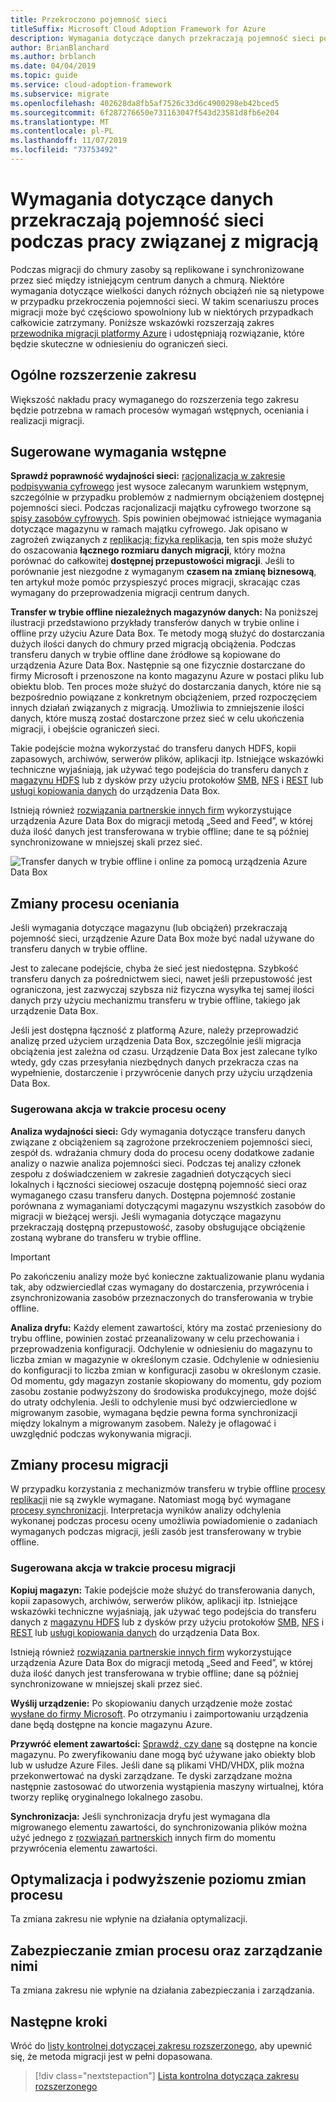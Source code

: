 ```yaml
---
title: Przekroczono pojemność sieci
titleSuffix: Microsoft Cloud Adoption Framework for Azure
description: Wymagania dotyczące danych przekraczają pojemność sieci podczas pracy migracji.
author: BrianBlanchard
ms.author: brblanch
ms.date: 04/04/2019
ms.topic: guide
ms.service: cloud-adoption-framework
ms.subservice: migrate
ms.openlocfilehash: 402628da8fb5af7526c33d6c4900298eb42bced5
ms.sourcegitcommit: 6f287276650e731163047f543d23581d8fb6e204
ms.translationtype: MT
ms.contentlocale: pl-PL
ms.lasthandoff: 11/07/2019
ms.locfileid: "73753492"
---
```

# <a name="data-requirements-exceed-network-capacity-during-a-migration-effort"></a>Wymagania dotyczące danych przekraczają pojemność sieci podczas pracy związanej z migracją

Podczas migracji do chmury zasoby są replikowane i synchronizowane przez sieć między istniejącym centrum danych a chmurą. Niektóre wymagania dotyczące wielkości danych różnych obciążeń nie są nietypowe w przypadku przekroczenia pojemności sieci. W takim scenariuszu proces migracji może być częściowo spowolniony lub w niektórych przypadkach całkowicie zatrzymany. Poniższe wskazówki rozszerzają zakres [przewodnika migracji platformy Azure](../azure-migration-guide/index.md) i udostępniają rozwiązanie, które będzie skuteczne w odniesieniu do ograniczeń sieci.

## <a name="general-scope-expansion"></a>Ogólne rozszerzenie zakresu

Większość nakładu pracy wymaganego do rozszerzenia tego zakresu będzie potrzebna w ramach procesów wymagań wstępnych, oceniania i realizacji migracji.

## <a name="suggested-prerequisites"></a>Sugerowane wymagania wstępne

**Sprawdź poprawność wydajności sieci:** [racjonalizacja w zakresie podpisywania cyfrowego](../../digital-estate/rationalize.md) jest wysoce zalecanym warunkiem wstępnym, szczególnie w przypadku problemów z nadmiernym obciążeniem dostępnej pojemności sieci. Podczas racjonalizacji majątku cyfrowego tworzone są [spisy zasobów cyfrowych](../../digital-estate/inventory.md). Spis powinien obejmować istniejące wymagania dotyczące magazynu w ramach majątku cyfrowego. Jak opisano w zagrożeń związanych z [replikacją: fizyka replikacja](../migration-considerations/migrate/replicate.md#replication-risks---physics-of-replication), ten spis może służyć do oszacowania **łącznego rozmiaru danych migracji**, który można porównać do całkowitej **dostępnej przepustowości migracji**. Jeśli to porównanie jest niezgodne z wymaganym **czasem na zmianę biznesową**, ten artykuł może pomóc przyspieszyć proces migracji, skracając czas wymagany do przeprowadzenia migracji centrum danych.

**Transfer w trybie offline niezależnych magazynów danych:** Na poniższej ilustracji przedstawiono przykłady transferów danych w trybie online i offline przy użyciu Azure Data Box. Te metody mogą służyć do dostarczania dużych ilości danych do chmury przed migracją obciążenia. Podczas transferu danych w trybie offline dane źródłowe są kopiowane do urządzenia Azure Data Box. Następnie są one fizycznie dostarczane do firmy Microsoft i przenoszone na konto magazynu Azure w postaci pliku lub obiektu blob. Ten proces może służyć do dostarczania danych, które nie są bezpośrednio powiązane z konkretnym obciążeniem, przed rozpoczęciem innych działań związanych z migracją. Umożliwia to zmniejszenie ilości danych, które muszą zostać dostarczone przez sieć w celu ukończenia migracji, i obejście ograniczeń sieci.

Takie podejście można wykorzystać do transferu danych HDFS, kopii zapasowych, archiwów, serwerów plików, aplikacji itp. Istniejące wskazówki techniczne wyjaśniają, jak używać tego podejścia do transferu danych z [magazynu HDFS](https://docs.microsoft.com/azure/storage/blobs/data-lake-storage-migrate-on-premises-hdfs-cluster) lub z dysków przy użyciu protokołów [SMB](https://docs.microsoft.com/azure/databox/data-box-deploy-copy-data), [NFS](https://docs.microsoft.com/azure/databox/data-box-deploy-copy-data-via-nfs) i [REST](https://docs.microsoft.com/azure/databox/data-box-deploy-copy-data-via-rest) lub [usługi kopiowania danych](https://docs.microsoft.com/azure/databox/data-box-deploy-copy-data-via-copy-service) do urządzenia Data Box.

Istnieją również [rozwiązania partnerskie innych firm](https://azuremarketplace.microsoft.com/campaigns/databox/azure-data-box) wykorzystujące urządzenia Azure Data Box do migracji metodą „Seed and Feed”, w której duża ilość danych jest transferowana w trybie offline; dane te są później synchronizowane w mniejszej skali przez sieć.

![Transfer danych w trybie offline i online za pomocą urządzenia Azure Data Box](../../_images/migrate/databox.png)

## <a name="assess-process-changes"></a>Zmiany procesu oceniania

Jeśli wymagania dotyczące magazynu (lub obciążeń) przekraczają pojemność sieci, urządzenie Azure Data Box może być nadal używane do transferu danych w trybie offline.

Jest to zalecane podejście, chyba że sieć jest niedostępna. Szybkość transferu danych za pośrednictwem sieci, nawet jeśli przepustowość jest ograniczona, jest zazwyczaj szybsza niż fizyczna wysyłka tej samej ilości danych przy użyciu mechanizmu transferu w trybie offline, takiego jak urządzenie Data Box.

Jeśli jest dostępna łączność z platformą Azure, należy przeprowadzić analizę przed użyciem urządzenia Data Box, szczególnie jeśli migracja obciążenia jest zależna od czasu. Urządzenie Data Box jest zalecane tylko wtedy, gdy czas przesyłania niezbędnych danych przekracza czas na wypełnienie, dostarczenie i przywrócenie danych przy użyciu urządzenia Data Box.

### <a name="suggested-action-during-the-assess-process"></a>Sugerowana akcja w trakcie procesu oceny

**Analiza wydajności sieci:** Gdy wymagania dotyczące transferu danych związane z obciążeniem są zagrożone przekroczeniem pojemności sieci, zespół ds. wdrażania chmury doda do procesu oceny dodatkowe zadanie analizy o nazwie analiza pojemności sieci. Podczas tej analizy członek zespołu z doświadczeniem w zakresie zagadnień dotyczących sieci lokalnych i łączności sieciowej oszacuje dostępną pojemność sieci oraz wymaganego czasu transferu danych. Dostępna pojemność zostanie porównana z wymaganiami dotyczącymi magazynu wszystkich zasobów do migracji w bieżącej wersji. Jeśli wymagania dotyczące magazynu przekraczają dostępną przepustowość, zasoby obsługujące obciążenie zostaną wybrane do transferu w trybie offline.

> [!IMPORTANT]
> Po zakończeniu analizy może być konieczne zaktualizowanie planu wydania tak, aby odzwierciedlał czas wymagany do dostarczenia, przywrócenia i zsynchronizowania zasobów przeznaczonych do transferowania w trybie offline.

**Analiza dryfu:** Każdy element zawartości, który ma zostać przeniesiony do trybu offline, powinien zostać przeanalizowany w celu przechowania i przeprowadzenia konfiguracji. Odchylenie w odniesieniu do magazynu to liczba zmian w magazynie w określonym czasie. Odchylenie w odniesieniu do konfiguracji to liczba zmian w konfiguracji zasobu w określonym czasie. Od momentu, gdy magazyn zostanie skopiowany do momentu, gdy poziom zasobu zostanie podwyższony do środowiska produkcyjnego, może dojść do utraty odchylenia. Jeśli to odchylenie musi być odzwierciedlone w migrowanym zasobie, wymagana będzie pewna forma synchronizacji między lokalnym a migrowanym zasobem. Należy je oflagować i uwzględnić podczas wykonywania migracji.

## <a name="migrate-process-changes"></a>Zmiany procesu migracji

W przypadku korzystania z mechanizmów transferu w trybie offline [procesy replikacji](../migration-considerations/migrate/replicate.md) nie są zwykle wymagane. Natomiast mogą być wymagane [procesy synchronizacji](../migration-considerations/migrate/replicate.md). Interpretacja wyników analizy odchylenia wykonanej podczas procesu oceny umożliwia powiadomienie o zadaniach wymaganych podczas migracji, jeśli zasób jest transferowany w trybie offline.

### <a name="suggested-action-during-the-migrate-process"></a>Sugerowana akcja w trakcie procesu migracji

**Kopiuj magazyn:** Takie podejście może służyć do transferowania danych, kopii zapasowych, archiwów, serwerów plików, aplikacji itp. Istniejące wskazówki techniczne wyjaśniają, jak używać tego podejścia do transferu danych z [magazynu HDFS](https://docs.microsoft.com/azure/storage/blobs/data-lake-storage-migrate-on-premises-hdfs-cluster) lub z dysków przy użyciu protokołów [SMB](https://docs.microsoft.com/azure/databox/data-box-deploy-copy-data), [NFS](https://docs.microsoft.com/azure/databox/data-box-deploy-copy-data-via-nfs) i [REST](https://docs.microsoft.com/azure/databox/data-box-deploy-copy-data-via-rest) lub [usługi kopiowania danych](https://docs.microsoft.com/azure/databox/data-box-deploy-copy-data-via-copy-service) do urządzenia Data Box.

Istnieją również [rozwiązania partnerskie innych firm](https://azuremarketplace.microsoft.com/campaigns/databox/azure-data-box) wykorzystujące urządzenia Azure Data Box do migracji metodą „Seed and Feed”, w której duża ilość danych jest transferowana w trybie offline; dane są później synchronizowane w mniejszej skali przez sieć.

**Wyślij urządzenie:** Po skopiowaniu danych urządzenie może zostać [wysłane do firmy Microsoft](https://docs.microsoft.com/azure/databox/data-box-deploy-picked-up). Po otrzymaniu i zaimportowaniu urządzenia dane będą dostępne na koncie magazynu Azure.

**Przywróć element zawartości:** [Sprawdź, czy dane](https://docs.microsoft.com/azure/databox/data-box-deploy-picked-up#verify-data-upload-to-azure) są dostępne na koncie magazynu. Po zweryfikowaniu dane mogą być używane jako obiekty blob lub w usłudze Azure Files. Jeśli dane są plikami VHD/VHDX, plik można przekonwertować na dyski zarządzane. Te dyski zarządzane można następnie zastosować do utworzenia wystąpienia maszyny wirtualnej, która tworzy replikę oryginalnego lokalnego zasobu.

**Synchronizacja:** Jeśli synchronizacja dryfu jest wymagana dla migrowanego elementu zawartości, do synchronizowania plików można użyć jednego z [rozwiązań partnerskich](https://azuremarketplace.microsoft.com/campaigns/databox/azure-data-box) innych firm do momentu przywrócenia elementu zawartości.

## <a name="optimize-and-promote-process-changes"></a>Optymalizacja i podwyższenie poziomu zmian procesu

Ta zmiana zakresu nie wpłynie na działania optymalizacji.

## <a name="secure-and-manage-process-changes"></a>Zabezpieczanie zmian procesu oraz zarządzanie nimi

Ta zmiana zakresu nie wpłynie na działania zabezpieczania i zarządzania.

## <a name="next-steps"></a>Następne kroki

Wróć do [listy kontrolnej dotyczącej zakresu rozszerzonego](./index.md), aby upewnić się, że metoda migracji jest w pełni dopasowana.

> [!div class="nextstepaction"]
> [Lista kontrolna dotycząca zakresu rozszerzonego](./index.md)
